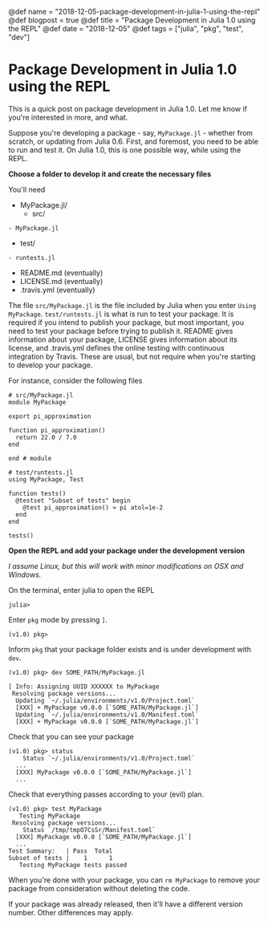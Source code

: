 @def name = "2018-12-05-package-development-in-julia-1-using-the-repl"
@def blogpost = true
@def title = "Package Development in Julia 1.0 using the REPL"
@def date = "2018-12-05"
@def tags = ["julia", "pkg", "test", "dev"]

# Package Development in Julia 1.0 using the REPL


This is a quick post on package development in Julia 1.0. Let me know if you're
interested in more, and what.

Suppose you're developing a package - say, `MyPackage.jl` - whether from scratch, or
updating from Julia 0.6.
First, and foremost, you need to be able to run and test it.
On Julia 1.0, this is one possible way, while using the REPL.

**Choose a folder to develop it and create the necessary files**

You'll need
- MyPackage.jl/
  - src/
```
- MyPackage.jl
```
  - test/
```
- runtests.jl
```
  - README.md (eventually)
  - LICENSE.md (eventually)
  - .travis.yml (eventually)

The file `src/MyPackage.jl` is the file included by Julia when you enter
`Using MyPackage`. `test/runtests.jl` is what is run to test your package. It is
required if you intend to publish your package, but most important, you need to test
your package before trying to publish it. README gives information about your package,
LICENSE gives information about its license, and .travis.yml defines the online testing
with continuous integration by Travis. These are usual, but not require when you're
starting to develop your package.

For instance, consider the following files
```
# src/MyPackage.jl
module MyPackage

export pi_approximation

function pi_approximation()
  return 22.0 / 7.0
end

end # module
```

```
# test/runtests.jl
using MyPackage, Test

function tests()
  @testset "Subset of tests" begin
    @test pi_approximation() ≈ pi atol=1e-2
  end
end

tests()
```

**Open the REPL and add your package under the development version**

*I assume Linux, but this will work with minor modifications on OSX and Windows.*

On the terminal, enter julia to open the REPL
```
julia>
```
Enter `pkg` mode by pressing `]`.
```
(v1.0) pkg>
```
Inform `pkg` that your package folder exists and is under development with `dev`.
```
(v1.0) pkg> dev SOME_PATH/MyPackage.jl

[ Info: Assigning UUID XXXXXX to MyPackage
 Resolving package versions...
  Updating `~/.julia/environments/v1.0/Project.toml`
  [XXX] + MyPackage v0.0.0 [`SOME_PATH/MyPackage.jl`]
  Updating `~/.julia/environments/v1.0/Manifest.toml`
  [XXX] + MyPackage v0.0.0 [`SOME_PATH/MyPackage.jl`]
```
Check that you can see your package
```
(v1.0) pkg> status
    Status `~/.julia/environments/v1.0/Project.toml`
  ...
  [XXX] MyPackage v0.0.0 [`SOME_PATH/MyPackage.jl`]
  ...
```
Check that everything passes according to your (evil) plan.
```
(v1.0) pkg> test MyPackage
   Testing MyPackage
 Resolving package versions...
    Status `/tmp/tmpO7CsSr/Manifest.toml`
  [XXX] MyPackage v0.0.0 [`SOME_PATH/MyPackage.jl`]
  ...
Test Summary:   | Pass  Total
Subset of tests |    1      1
   Testing MyPackage tests passed
```
When you're done with your package, you can `rm MyPackage` to remove your package from
consideration without deleting the code.

If your package was already released, then it'll have a different version number. Other
differences may apply.
